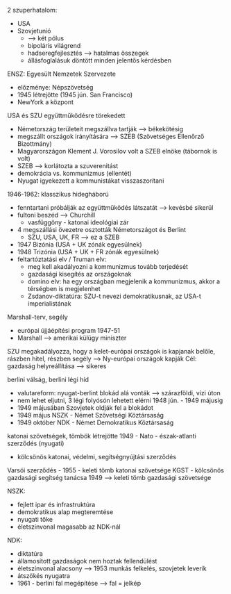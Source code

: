2 szuperhatalom:
- USA
- Szovjetunió
	- --> két pólus
	- bipoláris világrend
	- hadseregfejlesztés --> hatalmas összegek
	- állásfoglalásuk döntött minden jelentős kérdésben

ENSZ: Egyesült Nemzetek Szervezete
- előzménye: Népszövetség
- 1945 létrejötte (1945 jún. San Francisco)
- NewYork a központ

USA és SZU együttműködésre törekedett
- Németország területeit megszállva tartják --> békekötésig
- megszállt országok irányítására --> SZEB (Szövetséges Ellenőrző Bizottmány)
- Magyarországon Klement J. Vorosilov volt a SZEB elnöke (tábornok is volt)
- SZEB --> korlátozta a szuverenitást
- demokrácia vs. kommunizmus (ellentét)
- Nyugat igyekezett a kommunistákat visszaszorítani

1946-1962: klasszikus hidegháború
- fenntartani próbálják az együttműködés látszatát --> kevésbé sikerül
- fultoni beszéd --> Churchill
	- vasfüggöny - katonai ideológiai zár
- 4 megszállási övezetre osztották Németországot és Berlint
	- SZU, USA, UK, FR --> ez a SZEB
- 1947 Bizónia (USA + UK zónák egyesülnek)
- 1948 Trizónia (USA + UK + FR zónák egyesülnek)
- feltartóztatási elv / Truman elv:
	- meg kell akadályozni a kommunizmus tovább terjedését
	- gazdasági kisegítés az országoknak
	- domino elv: ha egy országban megjelenik a kommunizmus, akkor a térségben is megjelenhet
	- Zsdanov-diktatúra: SZU-t nevezi demokratikusnak, az USA-t imperialistának

Marshall-terv, segély
- európai újjáépítési program 1947-51
- Marshall --> amerikai külügy miniszter

SZU megakadályozza, hogy a kelet-európai országok is kapjanak belőle, rászben hitel, részben segély --> Ny-európai országok kapják
Cél: gazdaság helyreállítása --> sikeres

berlini válság, berlini légi híd
- valutareform: nyugat-berlint blokád alá vonták --> szárazföldi, vízi úton
- nem lehet eljutni, 3 légi folyósón lehetett elérni 1948 jún. - 1949 májusig
- 1949 májusában Szovjetek oldják fel a blokádot
- 1949 május NSZK - Német Szövetségi Köztársaság
- 1949 október NDK - Német Demokratikus Köztársaság

katonai szövetségek, tömbök létrejötte 1949 - Nato - észak-atlanti szerződés (nyugati)
- kölcsönös katonai, védelmi, segítségnyújtási szerződés

Varsói szerződés - 1955 - keleti tömb katonai szövetsége
KGST - kölcsönös gazdasági segítség tanácsa 1949 --> keleti tömb gazdasági szövetsége

NSZK:
- fejlett ipar és infrastruktúra
- demokratikus alap megteremtése
- nyugati tőke
- életszínvonal magasabb az NDK-nál

NDK:
- diktatúra
- államosított gazdaságok nem hoztak fellendülést
- életszínvonal alacsony --> 1953 munkás felkelés, szovjetek leverik
- átszökés nyugatra
- 1961 - berlini fal megépítése --> fal = jelkép